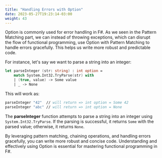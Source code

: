 ```yaml
---
title: "Handling Errors with Option"
date: 2023-05-27T19:23:14-03:00
weight: 43
---
```


Option is commonly used for error handling in F#. As we seen in the Pattern Matching part, we can instead of throwing exceptions, which can disrupt the flow of functional programming, use Option with Pattern Matching to handle errors gracefully. This helps us write more robust and predictable code.

For instance, let's say we want to parse a string into an integer:
```Fsharp
let parseInteger (str: string) : int option =
    match System.Int32.TryParse(str) with
    | (true, value) -> Some value
    | _ -> None
```
This will work as:
```Fsharp
parseInteger "42"  // will return => int option = Some 42
parseInteger "abc" // will return => int option = None
```

The **parseInteger** function attempts to parse a string into an integer using `System.Int32.TryParse`. If the parsing is successful, it returns `Some` with the parsed value; otherwise, it returns `None`.

By leveraging pattern matching, chaining operations, and handling errors gracefully, you can write more robust and concise code. Understanding and effectively using Option is essential for mastering functional programming in F#.